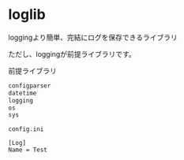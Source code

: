 # loglib
loggingより簡単、完結にログを保存できるライブラリ

ただし、loggingが前提ライブラリです。

前提ライブラリ
```py
configparser
datetime
logging
os
sys
```


`config.ini`
```
[Log]
Name = Test
```
